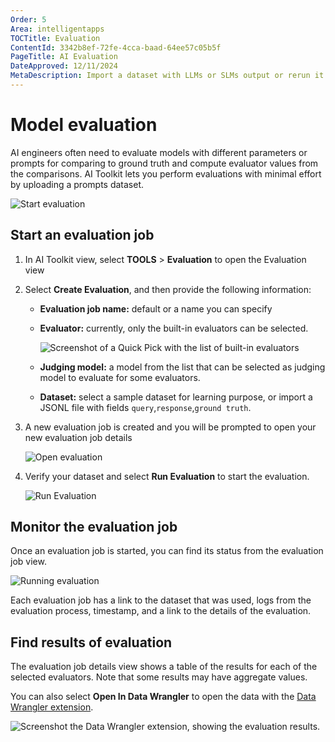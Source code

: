 ```yaml
---
Order: 5
Area: intelligentapps
TOCTitle: Evaluation
ContentId: 3342b8ef-72fe-4cca-baad-64ee57c05b5f
PageTitle: AI Evaluation
DateApproved: 12/11/2024
MetaDescription: Import a dataset with LLMs or SLMs output or rerun it for the queries. Run evaluation job for the popular evaluators like F1 score, relevance, coherence, similarity... find, visualize, and compare the evaluation results in tables or charts.
---
```


# Model evaluation

AI engineers often need to evaluate models with different parameters or prompts for comparing to ground truth and compute evaluator values from the comparisons. AI Toolkit lets you perform evaluations with minimal effort by uploading a prompts dataset.

![Start evaluation](./images/evaluation/evaluation.png)

## Start an evaluation job

1. In AI Toolkit view, select **TOOLS** > **Evaluation** to open the Evaluation view

1. Select **Create Evaluation**, and then provide the following information:

    - **Evaluation job name:** default or a name you can specify

    - **Evaluator:** currently, only the built-in evaluators can be selected.

        ![Screenshot of a Quick Pick with the list of built-in evaluators](./images/evaluation/evaluators.png)

    - **Judging model:** a model from the list that can be selected as judging model to evaluate for some evaluators.

    - **Dataset:** select a sample dataset for learning purpose, or import a JSONL file with fields `query`,`response`,`ground truth`.

1. A new evaluation job is created and you will be prompted to open your new evaluation job details

    ![Open evaluation](./images/evaluation/openevaluation.png)

1. Verify your dataset and select **Run Evaluation** to start the evaluation.

    ![Run Evaluation](./images/evaluation/runevaluation.png)

## Monitor the evaluation job

Once an evaluation job is started, you can find its status from the evaluation job view.

![Running evaluation](./images/evaluation/running.png)

Each evaluation job has a link to the dataset that was used, logs from the evaluation process, timestamp, and a link to the details of the evaluation.

## Find results of evaluation

The evaluation job details view shows a table of the results for each of the selected evaluators. Note that some results may have aggregate values.

You can also select **Open In Data Wrangler** to open the data with the [Data Wrangler extension](vscode:extension/ms-toolsai.datawrangler).

![Screenshot the Data Wrangler extension, showing the evaluation results.](./images/evaluation/datawrangler.png)
